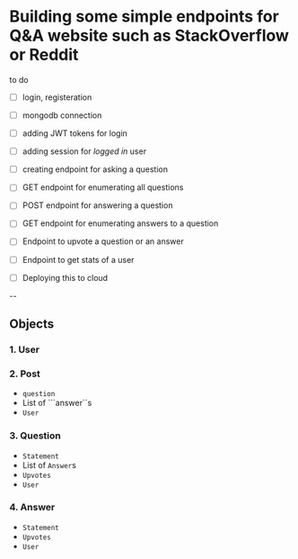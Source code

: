 # Building some simple endpoints for  Q&A website such as StackOverflow or Reddit

to do

* [ ] login, registeration 
* [ ] mongodb connection
* [ ] adding JWT tokens for login
* [ ] adding session for _logged in_ user
* [ ] creating endpoint for asking a question
* [ ] GET endpoint for enumerating all questions
* [ ] POST endpoint for answering a question
* [ ] GET endpoint for enumerating answers to a question 
* [ ] Endpoint to upvote a question or an answer
* [ ] Endpoint to get stats of a user
* [ ] Deploying this to cloud


-- 

## Objects

### 1. User

### 2. Post 
- ```question```
- List of ```answer``s
- ```User```

### 3. Question
- ```Statement```
- List of ```Answer```s
- ```Upvotes```
- ```User```

### 4. Answer
- ```Statement```
- ```Upvotes```
- ```User```